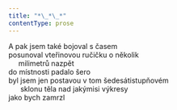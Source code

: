 ```yaml
---
title: "*\_*\_*"
contentType: prose
---
```


<section>

A pak jsem také bojoval s časem  
posunoval vteřinovou ručičku o několik  
     milimetrů nazpět  
do místnosti padalo šero  
byl jsem jen postavou v tom šedesátistupňovém  
      sklonu těla nad jakýmisi výkresy  
jako bych zamrzl

</section>
